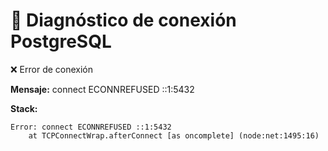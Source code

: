# 🧪 Diagnóstico de conexión PostgreSQL

❌ Error de conexión

**Mensaje:** connect ECONNREFUSED ::1:5432

**Stack:**
```
Error: connect ECONNREFUSED ::1:5432
    at TCPConnectWrap.afterConnect [as oncomplete] (node:net:1495:16)
```
